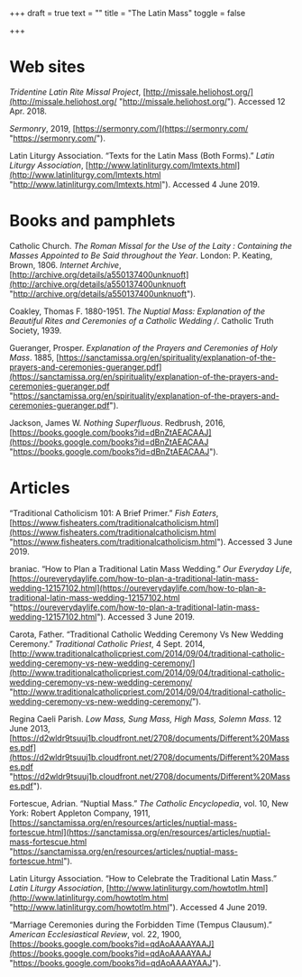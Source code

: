 +++
draft = true
text = ""
title = "The Latin Mass"
toggle = false

+++
# Web sites

_Tridentine Latin Rite Missal Project_, [http://missale.heliohost.org/](http://missale.heliohost.org/ "http://missale.heliohost.org/"). Accessed 12 Apr. 2018.

_Sermonry_, 2019, [https://sermonry.com/](https://sermonry.com/ "https://sermonry.com/").

Latin Liturgy Association. “Texts for the Latin Mass (Both Forms).” _Latin Liturgy Association_, [http://www.latinliturgy.com/lmtexts.html](http://www.latinliturgy.com/lmtexts.html "http://www.latinliturgy.com/lmtexts.html"). Accessed 4 June 2019.

# Books and pamphlets

Catholic Church. _The Roman Missal for the Use of the Laity : Containing the Masses Appointed to Be Said throughout the Year_. London: P. Keating, Brown, 1806. _Internet Archive_, [http://archive.org/details/a550137400unknuoft](http://archive.org/details/a550137400unknuoft "http://archive.org/details/a550137400unknuoft").

Coakley, Thomas F. 1880-1951. _The Nuptial Mass: Explanation of the Beautiful Rites and Ceremonies of a Catholic Wedding /_. Catholic Truth Society, 1939.

Gueranger, Prosper. _Explanation of the Prayers and Ceremonies of Holy Mass_. 1885, [https://sanctamissa.org/en/spirituality/explanation-of-the-prayers-and-ceremonies-gueranger.pdf](https://sanctamissa.org/en/spirituality/explanation-of-the-prayers-and-ceremonies-gueranger.pdf "https://sanctamissa.org/en/spirituality/explanation-of-the-prayers-and-ceremonies-gueranger.pdf").

Jackson, James W. _Nothing Superfluous_. Redbrush, 2016, [https://books.google.com/books?id=dBnZtAEACAAJ](https://books.google.com/books?id=dBnZtAEACAAJ "https://books.google.com/books?id=dBnZtAEACAAJ").

# Articles

“Traditional Catholicism 101: A Brief Primer.” _Fish Eaters_, [https://www.fisheaters.com/traditionalcatholicism.html](https://www.fisheaters.com/traditionalcatholicism.html "https://www.fisheaters.com/traditionalcatholicism.html"). Accessed 3 June 2019.

braniac. “How to Plan a Traditional Latin Mass Wedding.” _Our Everyday Life_, [https://oureverydaylife.com/how-to-plan-a-traditional-latin-mass-wedding-12157102.html](https://oureverydaylife.com/how-to-plan-a-traditional-latin-mass-wedding-12157102.html "https://oureverydaylife.com/how-to-plan-a-traditional-latin-mass-wedding-12157102.html"). Accessed 3 June 2019.

Carota, Father. “Traditional Catholic Wedding Ceremony Vs New Wedding Ceremony.” _Traditional Catholic Priest_, 4 Sept. 2014, [http://www.traditionalcatholicpriest.com/2014/09/04/traditional-catholic-wedding-ceremony-vs-new-wedding-ceremony/](http://www.traditionalcatholicpriest.com/2014/09/04/traditional-catholic-wedding-ceremony-vs-new-wedding-ceremony/ "http://www.traditionalcatholicpriest.com/2014/09/04/traditional-catholic-wedding-ceremony-vs-new-wedding-ceremony/").

Regina Caeli Parish. _Low Mass, Sung Mass, High Mass, Solemn Mass_. 12 June 2013, [https://d2wldr9tsuuj1b.cloudfront.net/2708/documents/Different%20Masses.pdf](https://d2wldr9tsuuj1b.cloudfront.net/2708/documents/Different%20Masses.pdf "https://d2wldr9tsuuj1b.cloudfront.net/2708/documents/Different%20Masses.pdf").

Fortescue, Adrian. “Nuptial Mass.” _The Catholic Encyclopedia_, vol. 10, New York: Robert Appleton Company, 1911, [https://sanctamissa.org/en/resources/articles/nuptial-mass-fortescue.html](https://sanctamissa.org/en/resources/articles/nuptial-mass-fortescue.html "https://sanctamissa.org/en/resources/articles/nuptial-mass-fortescue.html").

Latin Liturgy Association. “How to Celebrate the Traditional Latin Mass.” _Latin Liturgy Association_, [http://www.latinliturgy.com/howtotlm.html](http://www.latinliturgy.com/howtotlm.html "http://www.latinliturgy.com/howtotlm.html"). Accessed 4 June 2019.

“Marriage Ceremonies during the Forbidden Time (Tempus Clausum).” _American Ecclesiastical Review_, vol. 22, 1900, [https://books.google.com/books?id=qdAoAAAAYAAJ](https://books.google.com/books?id=qdAoAAAAYAAJ "https://books.google.com/books?id=qdAoAAAAYAAJ").